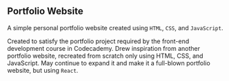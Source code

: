 ## Portfolio Website
A simple personal portfolio website created using `HTML`, `CSS`, and `JavaScript`.

Created to satisfy the portfolio project required by the front-end development course in Codecademy. Drew inspiration from another
portfolio website, recreated from scratch only using HTML, CSS, and JavaScript. May continue to expand it and make it a full-blown portfolio website, but using `React`.
